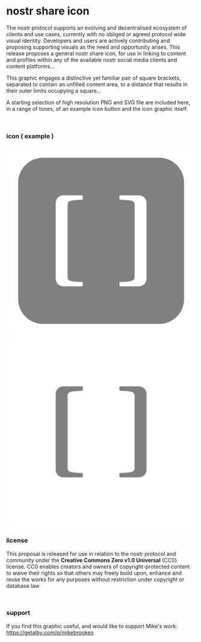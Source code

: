 # nostr share icon

The nostr protocol supports an evolving and decentralised ecosystem of clients and use cases, currently with no obliged or agreed protocol wide visual identity. 
Developers and users are actively contributing and proposing supporting visuals as the need and opportunity arises. 
This release proposes a general nostr share icon, for use in linking to content and profiles within any of the available nostr social media clients and content platforms...

This graphic engages a distinctive yet familiar pair of square brackets, separated to contain an unfilled content area, to a distance that results in their outer limits occupying a square...

A starting selection of high resolution PNG and SVG file are included here, in a range of tones, of an example icon button and the icon graphic itself.

</br>

### icon ( example )

![nostr icon base grey](/PNG/nostr_share_grey_base.png)  ![nostr icon grafic grey](/PNG/nostr_share_grey_icon.png)


### license
This proposal is released for use in relation to the nostr protocol and community under the **Creative Commons Zero v1.0 Universal** (CC0) license.
CC0 enables creators and owners of copyright-protected content to waive their rights so that others may freely build upon, enhance and reuse the works for any purposes without restriction under copyright or database law.

</br>

### support
If you find this graphic useful, and would like to support Mike's work: https://getalby.com/p/mikebrookes

</br>
